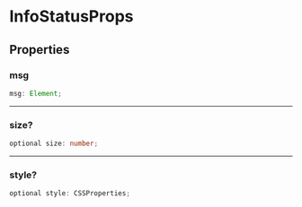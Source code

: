 # InfoStatusProps

## Properties

### msg

```ts
msg: Element;
```

---

### size?

```ts
optional size: number;
```

---

### style?

```ts
optional style: CSSProperties;
```
